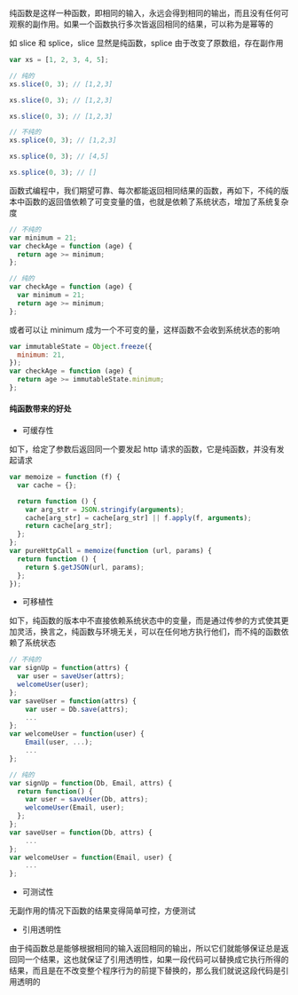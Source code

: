 纯函数是这样一种函数，即相同的输入，永远会得到相同的输出，而且没有任何可观察的副作用。如果一个函数执行多次皆返回相同的结果，可以称为是幂等的

如 slice 和 splice，slice 显然是纯函数，splice 由于改变了原数组，存在副作用

```js
var xs = [1, 2, 3, 4, 5];

// 纯的
xs.slice(0, 3); // [1,2,3]

xs.slice(0, 3); // [1,2,3]

xs.slice(0, 3); // [1,2,3]

// 不纯的
xs.splice(0, 3); // [1,2,3]

xs.splice(0, 3); // [4,5]

xs.splice(0, 3); // []
```

函数式编程中，我们期望可靠、每次都能返回相同结果的函数，再如下，不纯的版本中函数的返回值依赖了可变变量的值，也就是依赖了系统状态，增加了系统复杂度

```js
// 不纯的
var minimum = 21;
var checkAge = function (age) {
  return age >= minimum;
};

// 纯的
var checkAge = function (age) {
  var minimum = 21;
  return age >= minimum;
};
```

或者可以让 minimum 成为一个不可变的量，这样函数不会收到系统状态的影响

```js
var immutableState = Object.freeze({
  minimum: 21,
});
var checkAge = function (age) {
  return age >= immutableState.minimum;
};
```

#### 纯函数带来的好处

- 可缓存性

如下，给定了参数后返回同一个要发起 http 请求的函数，它是纯函数，并没有发起请求

```js
var memoize = function (f) {
  var cache = {};

  return function () {
    var arg_str = JSON.stringify(arguments);
    cache[arg_str] = cache[arg_str] || f.apply(f, arguments);
    return cache[arg_str];
  };
};
var pureHttpCall = memoize(function (url, params) {
  return function () {
    return $.getJSON(url, params);
  };
});
```

- 可移植性

如下，纯函数的版本中不直接依赖系统状态中的变量，而是通过传参的方式使其更加灵活，换言之，纯函数与环境无关，可以在任何地方执行他们，而不纯的函数依赖了系统状态

```js
// 不纯的
var signUp = function(attrs) {
  var user = saveUser(attrs);
  welcomeUser(user);
};
var saveUser = function(attrs) {
    var user = Db.save(attrs);
    ...
};
var welcomeUser = function(user) {
    Email(user, ...);
    ...
};

// 纯的
var signUp = function(Db, Email, attrs) {
  return function() {
    var user = saveUser(Db, attrs);
    welcomeUser(Email, user);
  };
};
var saveUser = function(Db, attrs) {
    ...
};
var welcomeUser = function(Email, user) {
    ...
};
```

- 可测试性

无副作用的情况下函数的结果变得简单可控，方便测试

- 引用透明性

由于纯函数总是能够根据相同的输入返回相同的输出，所以它们就能够保证总是返回同一个结果，这也就保证了引用透明性，如果一段代码可以替换成它执行所得的结果，而且是在不改变整个程序行为的前提下替换的，那么我们就说这段代码是引用透明的
